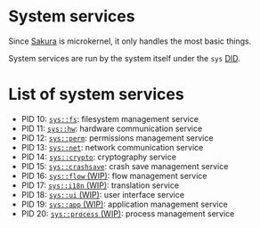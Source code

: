 # System services
Since [Sakura](../kernel/) is microkernel, it only handles the most basic things.

System services are run by the system itself under the `sys` [DID](../apps-and-libraries.md#application-identifier).

# List of system services
- PID 10: [`sys::fs`](./fs.md): filesystem management service
- PID 11: [`sys::hw`](./hw.md): hardware communication service
- PID 12: [`sys::perm`](./perm.md): permissions management service
- PID 13: [`sys::net`](./net.md): network communication service
- PID 14: [`sys::crypto`](./crypto.md): cryptography service
- PID 15: [`sys::crashsave`](./crashsave.md): crash save management service
- PID 16: [`sys::flow` (WIP)](): flow management service
- PID 17: [`sys::i18n` (WIP)](): translation service
- PID 18: [`sys::ui` (WIP)](): user interface service
- PID 19: [`sys::app` (WIP)](): application management service
- PID 20: [`sys::process` (WIP)](): process management service